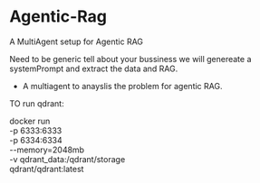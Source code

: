 # Agentic-Rag
A MultiAgent setup for Agentic RAG



Need to be generic tell about your bussiness we will genereate a systemPrompt and extract the data and RAG.

- A multiagent to anayslis the problem for agentic RAG.




TO run qdrant:

docker run \
  -p 6333:6333 \
  -p 6334:6334 \
  --memory=2048mb \
  -v qdrant_data:/qdrant/storage \
  qdrant/qdrant:latest

